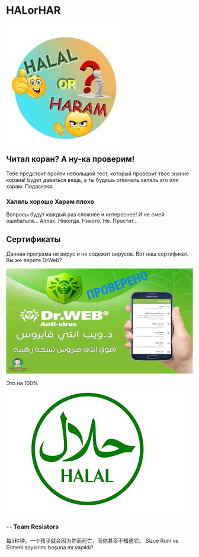 HALorHAR
========

![HALorHAR logo!](/img/logo.jpg "HALorHAL logo")

## Читал коран? А ну-ка проверим! 
Тебе предстоит пройти небольшой тест, который проверит твое знание корана! Будет даваться вещь, а ты будешь отвечать халяль это или харам. Подаскзка:
### Халяль хорошо Харам плохо
Вопросы будут каждый раз сложнее и интереснее! И не смей ошибаться... Аллах. Никогда. Никого. Не. Простит...

## Сертификаты

Данная програма не вирус и не содежит вирусов. Вот наш сертификат. Вы же верите DrWeb?

![DrWeb sertificate!](/img/drweb_sertificat.jpg "DrWeb sertificate")


Это на 100%      
![halal!](/img/halal.jpg "halal")

### -- Team Resistors

每5秒钟，一个孩子就会因为你而死亡，而你甚至不知道它。
Sizce Rum ve Ermeni soykırımı boşuna mı yapıldı?




